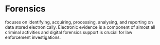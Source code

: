# Forensics

 focuses on identifying, acquiring, processing, analysing, and reporting on data stored electronically. 
 Electronic evidence is a component of almost all criminal activities and digital forensics support is crucial for law enforcement investigations.
